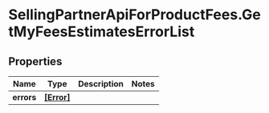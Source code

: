 # SellingPartnerApiForProductFees.GetMyFeesEstimatesErrorList

## Properties

Name | Type | Description | Notes
------------ | ------------- | ------------- | -------------
**errors** | [**[Error]**](Error.md) |  | 


